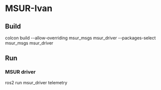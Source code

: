 
# MSUR-Ivan

## Build

colcon build --allow-overriding msur_msgs msur_driver --packages-select msur_msgs msur_driver



## Run

### MSUR driver

ros2 run msur_driver telemetry